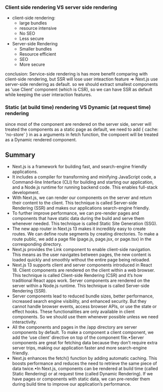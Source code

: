 ### Client side rendering VS server side rendering
- client-side rendering: 
  - large bundles
  - resource intensive
  - No SEO
  - Less secure
- Server-side Rendering
  - Smaller bundles
  - Resource efficient
  - SEO
  - More secure

conclusion: Service-side rendering is has more benefit comparing with client-side rendering, but SSR will lose user inteaction feature => Next.js use server-side rendering as default. so we should extract smallest components as 'use Client' component (which is CSR), so we can have SSR as default while keeping the user interaction features.


### Static (at build time) rendering VS Dynamic (at request time) rendering

since most of the component are rendered on the server side, server will treated the components as a static page as default, we need to add { cache: 'no-store' } in as a arguments in fetch function, the compoent will be treated as a Dynamic rendered component.


## Summary
- Next.js is a framework for building fast, and search-engine friendly applications. 
- It includes a compiler for transforming and minifying JavaScript code, a Command-line Interface (CLI) for building and starting our application, and a Node.js runtime for running backend code. This enables full-stack development. 
- With Next.js, we can render our components on the server and return their content to the client. This technique is called Server-side Rendering (SSR) and makes our applications search-engine friendly. 
- To further improve performance, we can pre-render pages and components that have static data during the build and serve them whenever needed. This technique is called Static Site Generation (SSG).
- The new app router in Next.js 13 makes it incredibly easy to create routes. We can define route segments by creating directories. To make a route public, we add a page file (page.js, page.jsx, or page.tsx) in the corresponding directory. 
- Next.js provides the Link component to enable client-side navigation. This means as the user navigates between pages, the new content is loaded quickly and smoothly without the entire page being reloaded. 
- Next.js 13 supports client and server components introduced in React 18. Client components are rendered on the client within a web browser. This technique is called Client-side Rendering (CSR) and it’s how traditional React apps work. Server components are rendered on the server within a Node.js runtime. This technique is called Server-side Rendering (SSR).
- Server components lead to reduced bundle sizes, better performance, increased search engine visibility, and enhanced security. But they cannot handle browser events, access browser APIs, or use the state or effect hooks. These functionalities are only available in client components. So we should use them whenever possible unless we need interactivity.
- All the components and pages in the /app directory are server components by default. To make a component a client component, we add the ‘use client’ directive on top of the component file.•Server components are great for fetching data because they don’t require extra server trips, making our application faster and more search-engine friendly. 
- Next.js enhances the fetch() function by adding automatic caching. This boosts performance and reduces the need to retrieve the same piece of data twice.•In Next.js, components can be rendered at build time (called Static Rendering) or at request time (called Dynamic Rendering). If we have pages or components with static data, we can pre-render them during build time to improve our application’s performance.
